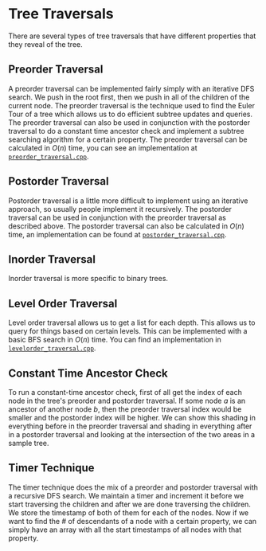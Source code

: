 # Tree Traversals

There are several types of tree traversals that have different properties that they reveal of the tree.

## Preorder Traversal

A preorder traversal can be implemented fairly simply with an iterative DFS search. We push in the root first, then we push in all of the children of the current node. The preorder traversal is the technique used to find the Euler Tour of a tree which allows us to do efficient subtree updates and queries. The preorder traversal can also be used in conjunction with the postorder traversal to do a constant time ancestor check and implement a subtree searching algorithm for a certain property. The preorder traversal can be calculated in $O(n)$ time, you can see an implementation at [`preorder_traversal.cpp`](./preorder_traversal.cpp).

## Postorder Traversal

Postorder traversal is a little more difficult to implement using an iterative approach, so usually people implement it recursively. The postorder traversal can be used in conjunction with the preorder traversal as described above. The postorder traversal can also be calculated in $O(n)$ time, an implementation can be found at [`postorder_traversal.cpp`](./postorder_traversal.cpp).

## Inorder Traversal

Inorder traversal is more specific to binary trees.

## Level Order Traversal

Level order traversal allows us to get a list for each depth. This allows us to query for things based on certain levels. This can be implemented with a basic BFS search in $O(n)$ time. You can find an implementation in [`levelorder_traversal.cpp`](./levelorder_traversal.cpp).

## Constant Time Ancestor Check

To run a constant-time ancestor check, first of all get the index of each node in the tree's preorder and postorder traversal. If some node $a$ is an ancestor of another node $b$, then the preorder traversal index would be smaller and the postorder index will be higher. We can show this shading in everything before in the preorder traversal and shading in everything after in a postorder traversal and looking at the intersection of the two areas in a sample tree.

## Timer Technique

The timer technique does the mix of a preorder and postorder traversal with a recursive DFS search. We maintain a timer and increment it before we start traversing the children and after we are done traversing the children. We store the timestamp of both of them for each of the nodes. Now if we want to find the # of descendants of a node with a certain property, we can simply have an array with all the start timestamps of all nodes with that property.
